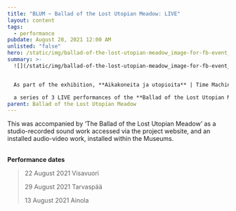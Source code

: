 ```yaml
---
title: "BLUM ~ Ballad of the Lost Utopian Meadow: LIVE"
layout: content
tags:
  - performance
pubdate: August 28, 2021 12:00 AM
unlisted: "false"
hero: /static/img/ballad-of-the-lost-utopian-meadow_image-for-fb-event_2021.jpg
summary: >-
  ![](/static/img/ballad-of-the-lost-utopian-meadow_image-for-fb-event_2021.jpg)


  As part of the exhibition, **Aikakoneita ja utopioita** | Time Machine and Utopias, 

  a series of 3 LIVE performances of the **Ballad of the Lost Utopian Meadow** were conducted, comprising of an introduction performed by Ali Akbar Mehta and Vidha Saumya, an excerpt of the Ballad performed by varialambo (Varia Sjöström and Hatz Lambo), and ‘Ruis’, an autoethnographic fiction about the history and life-cycle of rye written and performed by Joss Allen.
parent: Ballad of the Lost Utopian Meadow
---
```

This was accompanied by ‘The Ballad of the Lost Utopian Meadow’ as a studio-recorded sound work accessed via the project website, and an installed audio-video work, installed within the Museums.

**<br/>Performance dates**

> 22 August 2021 Visavuori
>
> 29 August 2021 Tarvaspää
>
> 13 August 2021 Ainola